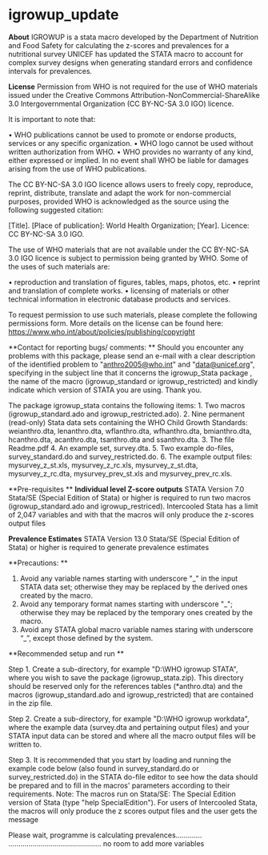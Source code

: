 # igrowup_update

**About**
IGROWUP is a stata macro developed by the Department of Nutrition and Food Safety for calculating the z-scores and prevalences for a nutritional survey
UNICEF has updated the STATA macro to account for complex survey designs when generating standard errors and confidence intervals for prevalences.


**License**
Permission from WHO is not required for the use of WHO materials issued under the Creative Commons Attribution-NonCommercial-ShareAlike 3.0 Intergovernmental Organization (CC BY-NC-SA 3.0 IGO) licence.

It is important to note that:

• WHO publications cannot be used to promote or endorse products, services or any specific organization.
• WHO logo cannot be used without written authorization from WHO.
• WHO provides no warranty of any kind, either expressed or implied. In no event shall WHO be liable for damages arising from the use of WHO publications.

The  CC BY-NC-SA 3.0 IGO licence allows users to freely copy, reproduce, reprint, distribute, translate and adapt the work for non-commercial purposes, provided WHO is acknowledged as the source using the following suggested citation:

[Title]. [Place of publication]: World Health Organization; [Year]. Licence: CC BY-NC-SA 3.0 IGO.

The use of WHO materials that are not available under the CC BY-NC-SA 3.0 IGO licence is subject to permission being granted by WHO. Some of the uses of such materials are:

• reproduction and translation of figures, tables, maps, photos, etc.
• reprint and translation of complete works.
• licensing of materials or other technical information in electronic database products and services.

To request permission to use such materials, please complete the following permissions form.
More details on the license can be found here: https://www.who.int/about/policies/publishing/copyright


**Contact for reporting bugs/ comments: **
Should you encounter any problems with this package, please send an e-mail with a clear description of the identified problem to "anthro2005@who.int" and "data@unicef.org", specifying in the subject line that it concerns the igrowup_Stata package , the name of the macro (igrowup_standard or igrowup_restricted) and kindly indicate which version of STATA 
you are using. Thank you.


The package igrowup_stata contains the following items: 
	1. Two macros (igrowup_standard.ado and igrowup_restricted.ado). 
	2. Nine permanent (read-only) Stata data sets containing the WHO Child Growth Standards: weianthro.dta, lenanthro.dta, wflanthro.dta, wfhanthro.dta,
	bmianthro.dta, hcanthro.dta, acanthro.dta, tsanthro.dta and ssanthro.dta. 
	3. The file Readme.pdf 
	4. An example set, survey.dta. 
	5. Two example do-files, survey_standard.do and survey_restricted.do. 
	6. The example output files: mysurvey_z_st.xls, mysurvey_z_rc.xls, mysurvey_z_st.dta, mysurvey_z_rc.dta, mysurvey_prev_st.xls and mysurvey_prev_rc.xls.

**Pre-requisites **
**Individual level Z-score outputs**
STATA Version 7.0 Stata/SE (Special Edition of Stata) or higher is required to run two macros (igrowup_standard.ado and igrowup_restriced). 
Intercooled Stata has a limit of 2,047 variables and with that the macros will only produce the z-scores output files

**Prevalence Estimates**
STATA Version 13.0 Stata/SE (Special Edition of Stata) or higher is required to generate prevalence estimates

**Precautions: **
1. Avoid any variable names starting with underscore "_" in the input STATA data set; otherwise they may be replaced by the derived ones created by the macro. 
2. Avoid any temporary format names starting with underscore "_"; otherwise they may be replaced by the temporary ones created by the macro. 
3. Avoid any STATA global macro variable names staring with underscore “_”, except those defined by the system. 

**Recommended setup and run **

Step 1. 
Create a sub-directory, for example "D:\WHO igrowup STATA", where you wish to save the package (igrowup_stata.zip). This directory should be reserved only for the references tables (*anthro.dta) and the macros  (igrowup_standard.ado and igrowup_restricted) that are contained in the zip file.

Step 2. 
Create a sub-directory, for example "D:\WHO igrowup workdata", where the example data (survey.dta and pertaining output files) and your STATA input data can be stored and where all the macro output files will be written to.

Step 3. 
It is recommended that you start by loading and running the example code below (also found in survey_standard.do or survey_restricted.do) in the STATA do-file  editor to see how the data should be prepared and to fill in the macros' parameters according to their requirements. Note: The macros run on Stata/SE: The Special Edition version of Stata (type "help SpecialEdition"). For users of Intercooled Stata, the macros will only produce the z scores output files and the user gets the message 
 
 Please wait, programme is calculating prevalences............. 
 .............................................. 
no room to add more variables

